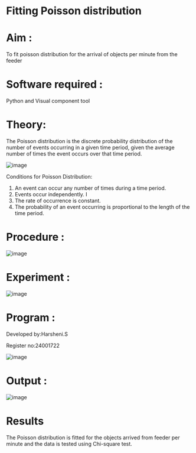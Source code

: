 # Fitting Poisson  distribution
# Aim : 

To fit poisson distribution for the arrival of objects per minute from the feeder

# Software required :  

Python and Visual component tool

# Theory:

The Poisson distribution is the discrete probability distribution of the number of events occurring in a given time period, given the average number of times the event occurs over that time period.

![image](https://user-images.githubusercontent.com/104613195/166248326-fd042076-8b0b-40c4-8b11-1d8e8fcb74db.png)

 Conditions for Poisson Distribution:

1. An event can occur any number of times during a time period.
2. Events occur independently. I
3. The rate of occurrence is constant.
4. The probability of an event occurring is proportional to the length of the time period. 
 
# Procedure :

![image](https://user-images.githubusercontent.com/104613195/166251988-d0c53205-6080-4f7b-ae4c-398178586637.png)

# Experiment :

![image](https://user-images.githubusercontent.com/103921593/230282876-f4a5afbf-cac1-4648-a1b0-c78840638a8e.png)

# Program :
Developed by:Harsheni.S

Register no:24001722

![image](https://github.com/user-attachments/assets/5c3c5cf7-b534-4acd-862a-4207965e7913)


# Output : 

![image](https://github.com/user-attachments/assets/3e062eeb-aee5-4d3c-9589-6f06eeb175cd)


# Results

The Poisson distribution is fitted for the objects arrived from feeder per minute and the data is tested using Chi-square test. 
 

